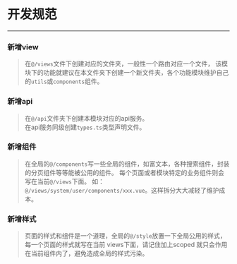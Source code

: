 # 开发规范
- - -

### 新增view
> 在`@/views`文件下创建对应的文件夹，一般性一个路由对应一个文件， 该模块下的功能就建议在本文件夹下创建一个新文件夹，各个功能模块维护自己的`utils`或`components`组件。

### 新增api
> 在`@/api`文件夹下创建本模块对应的api服务。  
> 在api服务同级创建`types.ts`类型声明文件。

### 新增组件
> 在全局的`@/components`写一些全局的组件，如富文本，各种搜索组件，封装的分页组件等等能被公用的组件。 每个页面或者模块特定的业务组件则会写在当前`@/views`下面。
如：`@/views/system/user/components/xxx.vue`。这样拆分大大减轻了维护成本。

### 新增样式
> 页面的样式和组件是一个道理，全局的`@/style`放置一下全局公用的样式，每一个页面的样式就写在当前 views下面，请记住加上scoped 就只会作用在当前组件内了，避免造成全局的样式污染。